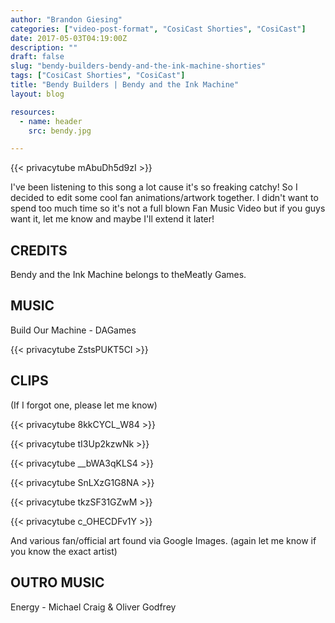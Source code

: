 ```yaml
---
author: "Brandon Giesing"
categories: ["video-post-format", "CosiCast Shorties", "CosiCast"]
date: 2017-05-03T04:19:00Z
description: ""
draft: false
slug: "bendy-builders-bendy-and-the-ink-machine-shorties"
tags: ["CosiCast Shorties", "CosiCast"]
title: "Bendy Builders | Bendy and the Ink Machine"
layout: blog

resources:
  - name: header
    src: bendy.jpg

---
```


{{< privacytube mAbuDh5d9zI >}}

I've been listening to this song a lot cause it's so freaking catchy! So I
decided to edit some cool fan animations/artwork together. I didn't want to
spend too much time so it's not a full blown Fan Music Video but if you guys
want it, let me know and maybe I'll extend it later!

## CREDITS

Bendy and the Ink Machine belongs to theMeatly Games.

## MUSIC

Build Our Machine - DAGames

{{< privacytube ZstsPUKT5CI >}}

## CLIPS

(If I forgot one, please let me know)

{{< privacytube 8kkCYCL_W84 >}}

{{< privacytube tI3Up2kzwNk >}}

{{< privacytube __bWA3qKLS4 >}}

{{< privacytube SnLXzG1G8NA >}}

{{< privacytube tkzSF31GZwM >}}

{{< privacytube c_OHECDFv1Y >}}

And various fan/official art found via Google Images. (again let me know if you
know the exact artist)

## OUTRO MUSIC

Energy - Michael Craig & Oliver Godfrey

